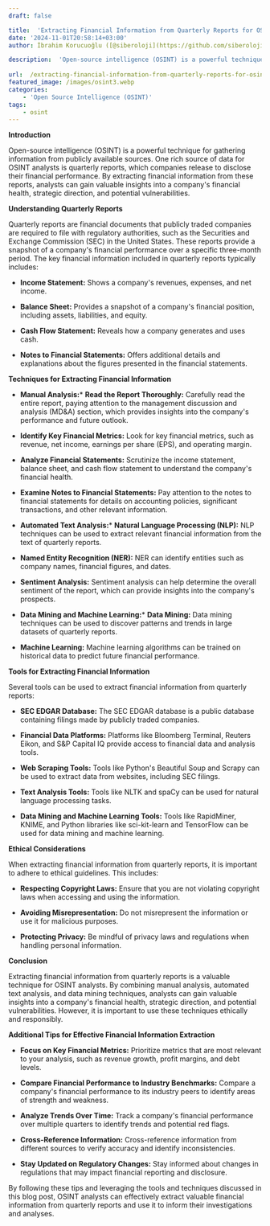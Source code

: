 ```yaml
---
draft: false

title:  'Extracting Financial Information from Quarterly Reports for OSINT'
date: '2024-11-01T20:58:14+03:00'
author: İbrahim Korucuoğlu ([@siberoloji](https://github.com/siberoloji))

description:  'Open-source intelligence (OSINT) is a powerful technique for gathering information from publicly available sources. One rich source of data for OSINT analysts is quarterly reports, which companies release to disclose their financial performance.' 
 
url:  /extracting-financial-information-from-quarterly-reports-for-osint/
featured_image: /images/osint3.webp
categories:
    - 'Open Source Intelligence (OSINT)'
tags:
    - osint
---
```



**Introduction**



Open-source intelligence (OSINT) is a powerful technique for gathering information from publicly available sources. One rich source of data for OSINT analysts is quarterly reports, which companies release to disclose their financial performance. By extracting financial information from these reports, analysts can gain valuable insights into a company's financial health, strategic direction, and potential vulnerabilities.



**Understanding Quarterly Reports**



Quarterly reports are financial documents that publicly traded companies are required to file with regulatory authorities, such as the Securities and Exchange Commission (SEC) in the United States. These reports provide a snapshot of a company's financial performance over a specific three-month period. The key financial information included in quarterly reports typically includes:


* **Income Statement:** Shows a company's revenues, expenses, and net income.

* **Balance Sheet:** Provides a snapshot of a company's financial position, including assets, liabilities, and equity.

* **Cash Flow Statement:** Reveals how a company generates and uses cash.

* **Notes to Financial Statements:** Offers additional details and explanations about the figures presented in the financial statements.




**Techniques for Extracting Financial Information**


* **Manual Analysis:*** **Read the Report Thoroughly:** Carefully read the entire report, paying attention to the management discussion and analysis (MD&amp;A) section, which provides insights into the company's performance and future outlook.

* **Identify Key Financial Metrics:** Look for key financial metrics, such as revenue, net income, earnings per share (EPS), and operating margin.

* **Analyze Financial Statements:** Scrutinize the income statement, balance sheet, and cash flow statement to understand the company's financial health.

* **Examine Notes to Financial Statements:** Pay attention to the notes to financial statements for details on accounting policies, significant transactions, and other relevant information.



* **Automated Text Analysis:*** **Natural Language Processing (NLP):** NLP techniques can be used to extract relevant financial information from the text of quarterly reports.

* **Named Entity Recognition (NER):** NER can identify entities such as company names, financial figures, and dates.

* **Sentiment Analysis:** Sentiment analysis can help determine the overall sentiment of the report, which can provide insights into the company's prospects.



* **Data Mining and Machine Learning:*** **Data Mining:** Data mining techniques can be used to discover patterns and trends in large datasets of quarterly reports.

* **Machine Learning:** Machine learning algorithms can be trained on historical data to predict future financial performance.

**Tools for Extracting Financial Information**



Several tools can be used to extract financial information from quarterly reports:


* **SEC EDGAR Database:** The SEC EDGAR database is a public database containing filings made by publicly traded companies.

* **Financial Data Platforms:** Platforms like Bloomberg Terminal, Reuters Eikon, and S&amp;P Capital IQ provide access to financial data and analysis tools.

* **Web Scraping Tools:** Tools like Python's Beautiful Soup and Scrapy can be used to extract data from websites, including SEC filings.

* **Text Analysis Tools:** Tools like NLTK and spaCy can be used for natural language processing tasks.

* **Data Mining and Machine Learning Tools:** Tools like RapidMiner, KNIME, and Python libraries like sci-kit-learn and TensorFlow can be used for data mining and machine learning.




**Ethical Considerations**



When extracting financial information from quarterly reports, it is important to adhere to ethical guidelines. This includes:


* **Respecting Copyright Laws:** Ensure that you are not violating copyright laws when accessing and using the information.

* **Avoiding Misrepresentation:** Do not misrepresent the information or use it for malicious purposes.

* **Protecting Privacy:** Be mindful of privacy laws and regulations when handling personal information.




**Conclusion**



Extracting financial information from quarterly reports is a valuable technique for OSINT analysts. By combining manual analysis, automated text analysis, and data mining techniques, analysts can gain valuable insights into a company's financial health, strategic direction, and potential vulnerabilities. However, it is important to use these techniques ethically and responsibly.



**Additional Tips for Effective Financial Information Extraction**


* **Focus on Key Financial Metrics:** Prioritize metrics that are most relevant to your analysis, such as revenue growth, profit margins, and debt levels.

* **Compare Financial Performance to Industry Benchmarks:** Compare a company's financial performance to its industry peers to identify areas of strength and weakness.

* **Analyze Trends Over Time:** Track a company's financial performance over multiple quarters to identify trends and potential red flags.

* **Cross-Reference Information:** Cross-reference information from different sources to verify accuracy and identify inconsistencies.

* **Stay Updated on Regulatory Changes:** Stay informed about changes in regulations that may impact financial reporting and disclosure.




By following these tips and leveraging the tools and techniques discussed in this blog post, OSINT analysts can effectively extract valuable financial information from quarterly reports and use it to inform their investigations and analyses.
